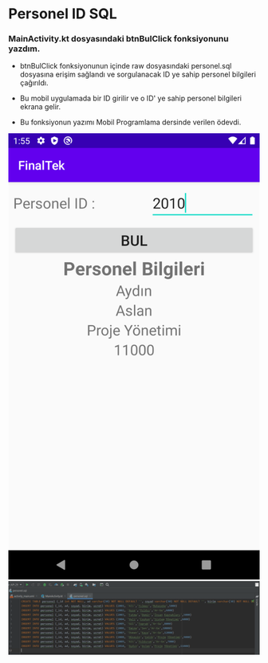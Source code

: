 # Personel ID SQL
###  MainActivity.kt dosyasındaki btnBulClick fonksiyonunu yazdım.
- btnBulClick fonksiyonunun içinde raw dosyasındaki personel.sql dosyasına erişim sağlandı ve sorgulanacak ID ye sahip personel bilgileri çağırıldı.
- Bu mobil uygulamada bir ID girilir ve o ID' ye sahip personel bilgileri ekrana gelir.

- Bu fonksiyonun yazımı Mobil Programlama dersinde verilen ödevdi.


![alt text](https://github.com/halimebeyzacicek/Android_studio_projects/blob/main/photos/1.png)
![alt text](https://github.com/halimebeyzacicek/Android_studio_projects/blob/main/photos/2.png)

